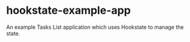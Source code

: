 # hookstate-example-app
An example Tasks List application which uses Hookstate to manage the state.
